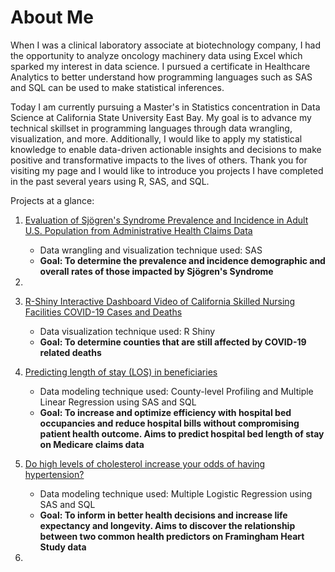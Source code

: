 # About Me

When I was a clinical laboratory associate at biotechnology company, I had the opportunity to analyze oncology machinery data using Excel which sparked my interest in data science.
I pursued a certificate in Healthcare Analytics to better understand how programming languages such as SAS and SQL can be used to make statistical inferences.

Today I am currently pursuing a Master's in Statistics concentration in Data Science at California State University East Bay. My goal is to advance my technical skillset in programming languages through data wrangling, visualization, and more. Additionally, I would like to apply my statistical knowledge to enable data-driven actionable insights and decisions to make positive and transformative impacts to the lives of others. Thank you for visiting my page and I would like to introduce you projects I have completed in the past several years using R, SAS, and SQL.

Projects at a glance:

1. [Evaluation of Sjögren's Syndrome Prevalence and Incidence in Adult U.S. Population from Administrative Health Claims Data](https://www.github.com/ihnguyen/sjogren)
   - Data wrangling and visualization technique used: SAS
   - **Goal: To determine the prevalence and incidence demographic and overall rates of those impacted by Sjögren's Syndrome**

2. 

3. [R-Shiny Interactive Dashboard Video of California Skilled Nursing Facilities COVID-19 Cases and Deaths](https://www.youtube.com/watch?v=78uA3t3osOA)
   - Data visualization technique used: R Shiny
   - **Goal: To determine counties that are still affected by COVID-19 related deaths**

4. [Predicting length of stay (LOS) in beneficiaries](https://github.com/ihnguyen/SAS_Project2)
   - Data modeling technique used: County-level Profiling and Multiple Linear Regression using SAS and SQL
   - **Goal: To increase and optimize efficiency with hospital bed occupancies and reduce hospital bills without compromising patient health outcome. Aims to predict hospital bed length of stay on Medicare claims data**

5. [Do high levels of cholesterol increase your odds of having hypertension?](https://github.com/ihnguyen/SAS_Project)
   - Data modeling technique used: Multiple Logistic Regression using SAS and SQL
   -  **Goal: To inform in better health decisions and increase life expectancy and longevity. Aims to discover the relationship between two common health predictors on Framingham Heart Study data**

6. 




